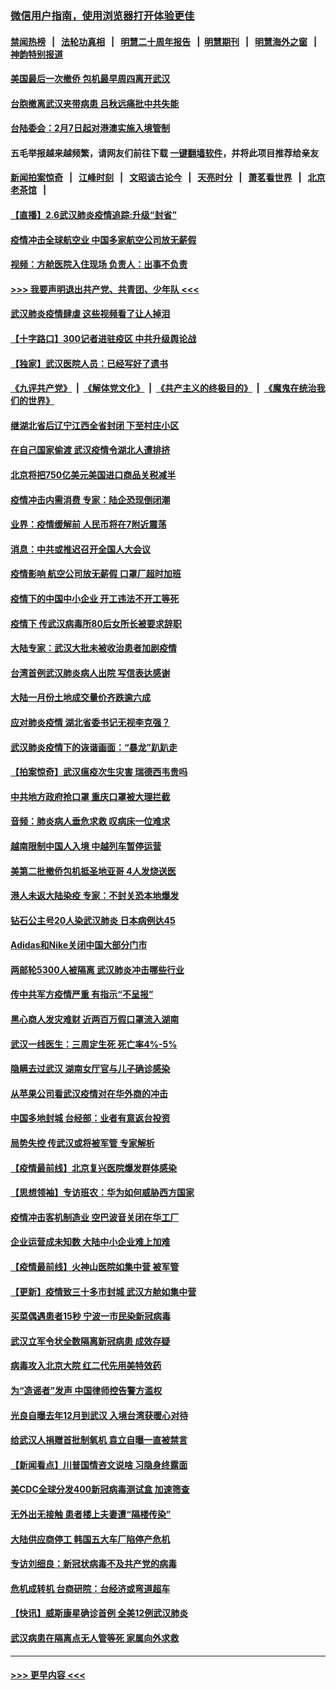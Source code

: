 ### [微信用户指南，使用浏览器打开体验更佳](https://github.com/gfw-breaker/banned-news1/blob/master/indexes/wechat-guide.md?t=0)
#### [禁闻热榜](热点新闻.md?t=0)  &nbsp;&nbsp;|&nbsp;&nbsp; [法轮功真相](https://github.com/gfw-breaker/truth/blob/master/README.md?t=0) &nbsp;&nbsp;|&nbsp;&nbsp; [明慧二十周年报告](https://github.com/gfw-breaker/mh-reports/blob/master/README.md?t=0) &nbsp;&nbsp;|&nbsp;&nbsp;[明慧期刊](https://github.com/gfw-breaker/mh-qikan) &nbsp;&nbsp;|&nbsp;&nbsp; [明慧海外之窗](https://github.com/gfw-breaker/mh-news/blob/master/README.md?t=0) &nbsp;&nbsp;|&nbsp;&nbsp; [神韵特别报道](https://github.com/gfw-breaker/mh-news/blob/master/shenyun.md?t=0)
#### [美国最后一次撤侨 包机最早周四离开武汉](../pages/nsc413/n11849395.md?t=02062355) 
#### [台胞撤离武汉夹带病患 吕秋远痛批中共失能](../pages/nsc413/n11849153.md?t=02062355) 
#### [台陆委会：2月7日起对港澳实施入境管制](../pages/nsc413/n11848681.md?t=02062355) 
#### 五毛举报越来越频繁，请网友们前往下载 [一键翻墙软件](https://github.com/gfw-breaker/ssr-accounts)，并将此项目推荐给亲友
#### [新闻拍案惊奇](https://github.com/gfw-breaker/banned-news1/blob/master/pages/link4.md) &nbsp;&nbsp;|&nbsp;&nbsp; [江峰时刻](https://github.com/gfw-breaker/banned-news1/blob/master/pages/link4.md) &nbsp;&nbsp;|&nbsp;&nbsp; [文昭谈古论今](https://github.com/gfw-breaker/banned-news1/blob/master/pages/link4.md) &nbsp;&nbsp;|&nbsp;&nbsp; [天亮时分](https://github.com/gfw-breaker/banned-news1/blob/master/pages/link4.md) &nbsp;&nbsp;|&nbsp;&nbsp; [萧茗看世界](https://github.com/gfw-breaker/banned-news1/blob/master/pages/link4.md) &nbsp;&nbsp;|&nbsp;&nbsp; [北京老茶馆](https://github.com/gfw-breaker/banned-news1/blob/master/pages/link4.md) &nbsp;&nbsp;|&nbsp;&nbsp; 
#### [【直播】2.6武汉肺炎疫情追踪:升级“封省”](../pages/nsc413/n11848948.md?t=02062355) 
#### [疫情冲击全球航空业 中国多家航空公司放无薪假](../pages/nsc413/n11849188.md?t=02062355) 
#### [视频：方舱医院入住现场 负责人：出事不负责](../pages/nsc413/n11845312.md?t=02062355) 
#### [>>> 我要声明退出共产党、共青团、少年队 <<<](https://github.com/begood0513/goodnews/blob/master/quit/letter.md) 
#### [武汉肺炎疫情肆虐 这些视频看了让人掉泪](../pages/nsc413/n11848904.md?t=02062355) 
#### [【十字路口】300记者进驻疫区 中共升级舆论战](../pages/nsc413/n11847578.md?t=02062355) 
#### [【独家】武汉医院人员：已经写好了遗书](../pages/nsc413/n11848942.md?t=02062355) 
#### [《九评共产党》](https://github.com/begood0513/9ping.md/blob/master/README.md) &nbsp;|&nbsp; [《解体党文化》](../../../../jtdwh.md/blob/master/README.md)  &nbsp;|&nbsp; [《共产主义的终极目的》](../../../../gczydzjmd.md/blob/master/README.md) &nbsp;|&nbsp; [《魔鬼在统治我们的世界》](../../../../mgztzwmdsj.md/blob/master/README.md) 
#### [继湖北省后辽宁江西全省封闭 下至村庄小区](../pages/nsc413/n11848814.md?t=02062355) 
#### [在自己国家偷渡 武汉疫情令湖北人遭排挤](../pages/nsc413/n11848737.md?t=02062355) 
#### [北京将把750亿美元美国进口商品关税减半](../pages/nsc413/n11848896.md?t=02062355) 
#### [疫情冲击内需消费 专家：陆企恐现倒闭潮](../pages/nsc413/n11849265.md?t=02062355) 
#### [业界：疫情缓解前 人民币将在7附近震荡](../pages/nsc413/n11848445.md?t=02062355) 
#### [消息：中共或推迟召开全国人大会议](../pages/nsc413/n11848698.md?t=02062355) 
#### [疫情影响 航空公司放无薪假 口罩厂超时加班](../pages/nsc413/n11848173.md?t=02062355) 
#### [疫情下的中国中小企业 开工违法不开工等死](../pages/nsc413/n11848520.md?t=02062355) 
#### [疫情下 传武汉病毒所80后女所长被要求辞职](../pages/nsc413/n11842494.md?t=02062355) 
#### [大陆专家：武汉大批未被收治患者加剧疫情](../pages/nsc413/n11848163.md?t=02062355) 
#### [台湾首例武汉肺炎病人出院 写信表达感谢](../pages/nsc413/n11848408.md?t=02062355) 
#### [大陆一月份土地成交量价齐跌逾六成](../pages/nsc413/n11847770.md?t=02062355) 
#### [应对肺炎疫情 湖北省委书记无视李克强？](../pages/nsc413/n11848018.md?t=02062355) 
#### [武汉肺炎疫情下的诙谐画面：“暴龙”趴趴走](../pages/nsc413/n11848057.md?t=02062355) 
#### [【拍案惊奇】武汉瘟疫次生灾害 瑞德西韦贵吗](../pages/nsc413/n11847587.md?t=02062355) 
#### [中共地方政府抢口罩 重庆口罩被大理拦截](../pages/nsc413/n11848150.md?t=02062355) 
#### [音频：肺炎病人垂危求救 叹病床一位难求](../pages/nsc413/n11847883.md?t=02062355) 
#### [越南限制中国人入境 中越列车暂停运营](../pages/nsc413/n11847844.md?t=02062355) 
#### [美第二批撤侨包机抵圣地亚哥 4人发烧送医](../pages/nsc413/n11847923.md?t=02062355) 
#### [港人未返大陆染疫 专家：不封关恐本地爆发](../pages/nsc413/n11848021.md?t=02062355) 
#### [钻石公主号20人染武汉肺炎 日本病例达45](../pages/nsc413/n11847823.md?t=02062355) 
#### [Adidas和Nike关闭中国大部分门市](../pages/nsc413/n11847720.md?t=02062355) 
#### [两邮轮5300人被隔离 武汉肺炎冲击哪些行业](../pages/nsc413/n11847456.md?t=02062355) 
#### [传中共军方疫情严重 有指示“不呈报”](../pages/nsc413/n11847828.md?t=02062355) 
#### [黑心商人发灾难财 近两百万假口罩流入湖南](../pages/nsc413/n11847794.md?t=02062355) 
#### [武汉一线医生：三周定生死 死亡率4%-5%](../pages/nsc413/n11847780.md?t=02062355) 
#### [隐瞒去过武汉 湖南女厅官与儿子确诊感染](../pages/nsc413/n11847669.md?t=02062355) 
#### [从苹果公司看武汉疫情对在华外商的冲击](../pages/nsc413/n11847586.md?t=02062355) 
#### [中国多地封城 台经部：业者有意返台投资](../pages/nsc413/n11847732.md?t=02062355) 
#### [局势失控 传武汉或将被军管 专家解析](../pages/nsc413/n11847458.md?t=02062355) 
#### [【疫情最前线】北京复兴医院爆发群体感染](../pages/nsc413/n11847626.md?t=02062355) 
#### [【思想领袖】专访班农：华为如何威胁西方国家](../pages/nsc413/n11847306.md?t=02062355) 
#### [疫情冲击客机制造业 空巴波音关闭在华工厂](../pages/nsc413/n11847550.md?t=02062355) 
#### [企业运营成未知数 大陆中小企业难上加难](../pages/nsc413/n11847477.md?t=02062355) 
#### [【疫情最前线】火神山医院如集中营 被军管](../pages/nsc413/n11847524.md?t=02062355) 
#### [【更新】疫情致三十多市封城 武汉方舱如集中营](../pages/nsc413/n11801312.md?t=02062355) 
#### [买菜偶遇患者15秒 宁波一市民染新冠病毒](../pages/nsc413/n11847294.md?t=02062355) 
#### [武汉立军令状全数隔离新冠病患 成效存疑](../pages/nsc413/n11847328.md?t=02062355) 
#### [病毒攻入北京大院 红二代先用美特效药](../pages/nsc413/n11847427.md?t=02062355) 
#### [为“造谣者”发声 中国律师控告警方滥权](../pages/nsc413/n11847326.md?t=02062355) 
#### [光良自曝去年12月到武汉 入境台湾获暖心对待](../pages/nsc413/n11847243.md?t=02062355) 
#### [给武汉人捐赠首批制氧机 袁立自曝一直被禁言](../pages/nsc413/n11846974.md?t=02062355) 
#### [【新闻看点】川普国情咨文说啥 习隐身终露面](../pages/nsc413/n11847016.md?t=02062355) 
#### [美CDC全球分发400新冠病毒测试盒 加速筛查](../pages/nsc413/n11847260.md?t=02062355) 
#### [无外出无接触 患者楼上夫妻遭“隔楼传染”](../pages/nsc413/n11847233.md?t=02062355) 
#### [大陆供应商停工 韩国五大车厂陷停产危机](../pages/nsc413/n11847062.md?t=02062355) 
#### [专访刘细良：新冠状病毒不及共产党的病毒](../pages/nsc413/n11847164.md?t=02062355) 
#### [危机成转机 台商研院：台经济或弯道超车](../pages/nsc413/n11846448.md?t=02062355) 
#### [【快讯】威斯康星确诊首例 全美12例武汉肺炎](../pages/nsc413/n11847162.md?t=02062355) 
#### [武汉病患在隔离点无人管等死 家属向外求救](../pages/nsc413/n11847020.md?t=02062355) 

----
#### [ >>> 更早内容 <<< ](../indexes/nsc413-earlier.md)
